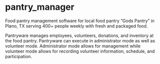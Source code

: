 # pantry_manager
Food pantry management software for local food pantry “Gods Pantry” in Plano, TX serving 400+ people weekly with fresh and packaged food. 

Pantryware manages employees, volunteers, donations, and inventory at the food pantry. Pantryware can execute in administrator mode as well as volunteer mode. Administrator mode allows for management while volunteer mode allows for recording volunteer information, schedule, and participation.
